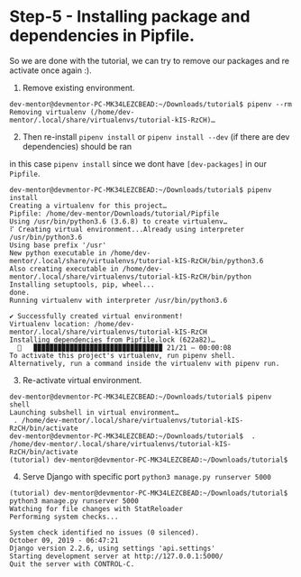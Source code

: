 # Step-5 - Installing package and dependencies in Pipfile.

So we are done with the tutorial, we can try to remove our packages and re activate once again :).

1. Remove existing environment.

```
dev-mentor@devmentor-PC-MK34LEZCBEAD:~/Downloads/tutorial$ pipenv --rm
Removing virtualenv (/home/dev-mentor/.local/share/virtualenvs/tutorial-kIS-RzCH)…
```

2. Then re-install `pipenv install` or `pipenv install --dev` (if there are dev dependencies) should be ran

in this case `pipenv install` since we dont have `[dev-packages]` in our `Pipfile`.

```
dev-mentor@devmentor-PC-MK34LEZCBEAD:~/Downloads/tutorial$ pipenv install
Creating a virtualenv for this project…
Pipfile: /home/dev-mentor/Downloads/tutorial/Pipfile
Using /usr/bin/python3.6 (3.6.8) to create virtualenv…
⠏ Creating virtual environment...Already using interpreter /usr/bin/python3.6
Using base prefix '/usr'
New python executable in /home/dev-mentor/.local/share/virtualenvs/tutorial-kIS-RzCH/bin/python3.6
Also creating executable in /home/dev-mentor/.local/share/virtualenvs/tutorial-kIS-RzCH/bin/python
Installing setuptools, pip, wheel...
done.
Running virtualenv with interpreter /usr/bin/python3.6

✔ Successfully created virtual environment! 
Virtualenv location: /home/dev-mentor/.local/share/virtualenvs/tutorial-kIS-RzCH
Installing dependencies from Pipfile.lock (622a82)…
  🐍   ▉▉▉▉▉▉▉▉▉▉▉▉▉▉▉▉▉▉▉▉▉▉▉▉▉▉▉▉▉▉▉▉ 21/21 — 00:00:08
To activate this project's virtualenv, run pipenv shell.
Alternatively, run a command inside the virtualenv with pipenv run.

```

3. Re-activate virtual environment.

```
dev-mentor@devmentor-PC-MK34LEZCBEAD:~/Downloads/tutorial$ pipenv shell
Launching subshell in virtual environment…
 . /home/dev-mentor/.local/share/virtualenvs/tutorial-kIS-RzCH/bin/activate
dev-mentor@devmentor-PC-MK34LEZCBEAD:~/Downloads/tutorial$  . /home/dev-mentor/.local/share/virtualenvs/tutorial-kIS-RzCH/bin/activate
(tutorial) dev-mentor@devmentor-PC-MK34LEZCBEAD:~/Downloads/tutorial$ 
```

4. Serve Django with specific port `python3 manage.py runserver 5000`

```
(tutorial) dev-mentor@devmentor-PC-MK34LEZCBEAD:~/Downloads/tutorial$ python3 manage.py runserver 5000
Watching for file changes with StatReloader
Performing system checks...

System check identified no issues (0 silenced).
October 09, 2019 - 06:47:21
Django version 2.2.6, using settings 'api.settings'
Starting development server at http://127.0.0.1:5000/
Quit the server with CONTROL-C.
```


